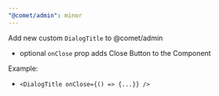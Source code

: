 ```yaml
---
"@comet/admin": minor
---
```


Add new custom `DialogTitle` to @comet/admin

-   optional `onClose` prop adds Close Button to the Component

Example:

-   `<DialogTitle onClose={() => {...}} />`
